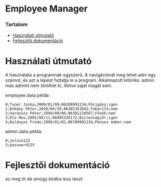 # Employee Manager
### Tartalom
- [Használati útmutató](#használati-útmutató)
- [Fejlesztői dokumentáció](#fejlesztői-dokumentáció)
    
# Használati útmutató
A használata a programnak egyszerű. A navigációnál meg lehet adni egy számot, és azt a lépést
futtatja le a program. 
Alkalmazott kitörlés: admin más admint nem törölhet ki, illetve saját magát sem.

employee.data példa:
```
0;Tuner Jóska;2009/01/09;06209991234;Főcigány;igen
1;Kókány Péter;2010/04/20;06301353642;Takarító;nem
2;Varánusz Péter;1999/09/09;06301234567;Főnök;nem
3;Elo Mus;2001/09/11;06995326172;Biztonságiőr;igen
4;Kalányos Frodo;1999/01/01;06709991234;Pénzes ember;nem
```

admin.data példa:
```
0;jelszo123
3;password123
```


# Fejlesztői dokumentáció
ez meg itt de amúgy kódba lesz
teszt

